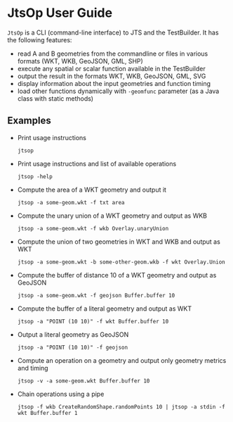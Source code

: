 # JtsOp User Guide

`JtsOp` is a CLI (command-line interface) to JTS and the TestBuilder.
It has the following features:

* read A and B geometries from the commandline or files in various formats (WKT, WKB, GeoJSON, GML, SHP)
* execute any spatial or scalar function available in the TestBuilder
* output the result in the formats WKT, WKB, GeoJSON, GML, SVG
* display information about the input geometries and function timing
* load other functions dynamically with `-geomfunc` parameter (as a Java class with static methods)

## Examples

 * Print usage instructions
      
       jtsop
       
 * Print usage instructions and list of available operations
 
       jtsop -help
       
 * Compute the area of a WKT geometry and output it
      
       jtsop -a some-geom.wkt -f txt area 
      
 * Compute the unary union of a WKT geometry and output as WKB
 
       jtsop -a some-geom.wkt -f wkb Overlay.unaryUnion 
 
 * Compute the union of two geometries in WKT and WKB and output as WKT
      
       jtsop -a some-geom.wkt -b some-other-geom.wkb -f wkt Overlay.Union
 
 * Compute the buffer of distance 10 of a WKT geometry and output as GeoJSON
    
       jtsop -a some-geom.wkt -f geojson Buffer.buffer 10
 
 * Compute the buffer of a literal geometry and output as WKT
 
       jtsop -a "POINT (10 10)" -f wkt Buffer.buffer 10
  
 * Output a literal geometry as GeoJSON
    
       jtsop -a "POINT (10 10)" -f geojson
       
 * Compute an operation on a geometry and output only geometry metrics and timing
 
       jtsop -v -a some-geom.wkt Buffer.buffer 10
 
 * Chain operations using a pipe
 
       jtsop -f wkb CreateRandomShape.randomPoints 10 | jtsop -a stdin -f wkt Buffer.buffer 1
